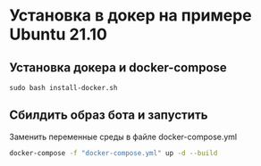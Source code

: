 # Установка в докер на примере Ubuntu 21.10

## Установка докера и docker-compose
`sudo bash install-docker.sh`

## Сбилдить образ бота и запустить
Заменить переменные среды в файле docker-compose.yml

```bash
docker-compose -f "docker-compose.yml" up -d --build
```
